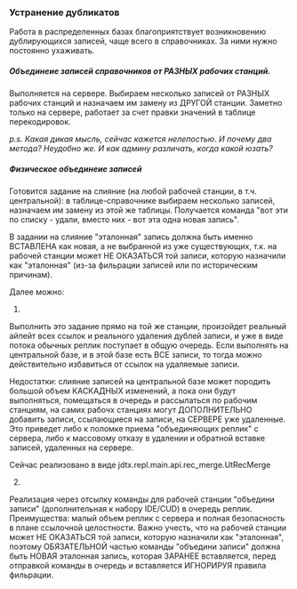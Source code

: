 ### Устранение дубликатов

Работа в распределенных базах благоприятствует возникновению дублирующихся записей,
чаще всего в справочниках. За ними нужно постоянно ухаживать.


##### Объединеие записей справочников от РАЗНЫХ рабочих станций.

Выполняется на сервере.
Выбираем несколько записей от РАЗНЫХ рабочих станций и назначаем им замену из ДРУГОЙ станции.
Заметно только на сервере, работает за счет правки значений в таблице перекодировок.

_p.s. Какая дикая мысль, сейчас кажется нелепостью. И почему два метода? Неудобно же. И как админу различать, когда какой юзать?_


##### Физическое объединеие записей

Готовится задание на слияние (на любой рабочей станции, в т.ч. центральной): 
в таблице-справочнике выбираем несколько записей, назначаем им замену из этой же таблицы. 
Получается команда "вот эти по списку - удали, вместо них - вот эта одна новая запись".

В задании на слияние "эталонная" запись должна быть именно ВСТАВЛЕНА как новая, а не выбранной из уже существующих, 
т.к. на рабочей станции может НЕ ОКАЗАТЬСЯ той записи, которую назначили как "эталонная" (из-за фильрации записей или по историческим причинам).

Далее можно:

1.
Выполнить это задание прямо на той же станции, произойдет реальный айпейт всех ссылок и реального удаления дублей записи,
и уже в виде потока обычных реплик поступает в общую очередь. Если выполнять на центральной базе, и в этой базе есть ВСЕ записи, 
то тогда можно действительно избавиться от ссылок на удаляемые записи.

Недостатки: слияние записей на центральной базе может породить большой объем КАСКАДНЫХ изменений, а пока они будут выполняться, 
помещаться в очередь и рассылаться по рабочим станциям, на самих рабочх станциях могут ДОПОЛНИТЕЛЬНО добавить записи, 
ссылающиеся на записи, на СЕРВЕРЕ уже удаленные. Это приведет либо к поломке приема "объединяющих реплик" с сервера, 
либо к массовому отказу в удалении и обратной вставке записей, удаленных на сервере. 

Сейчас реализовано в виде jdtx.repl.main.api.rec_merge.UtRecMerge

2.
Реализация через отсылку команды для рабочей станции "объедини записи" (дополнительная к набору IDE/CUD) в очередь реплик.
Преимущества: малый объем реплик с сервера и полная безопасность в плане ссылочной целостности. 
Важно учесть, что на рабочей станции может НЕ ОКАЗАТЬСЯ той записи, которую назначили как "эталонная", 
поэтому ОБЯЗАТЕЛЬНОЙ частью команды "объедини записи" должна быть НОВАЯ эталонная запись, которая ЗАРАНЕЕ вставляется,
перед отправкой команды в очередь и вставляется ИГНОРИРУЯ правила фильрации.